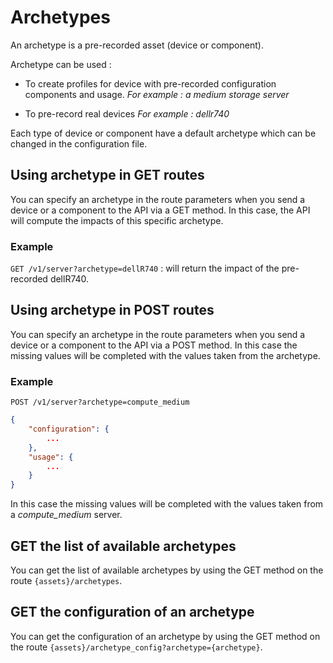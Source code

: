 # Archetypes

An archetype is a pre-recorded asset (device or component).

Archetype can be used :

* To create profiles for device with pre-recorded configuration components and usage. *For example : a medium storage server*

* To pre-record real devices *For example : dellr740*

Each type of device or component have a default archetype which can be changed in the configuration file.

## Using archetype in GET routes

You can specify an archetype in the route parameters when you send a device or a component to the API via a GET method. In this case, the API will compute the impacts of this specific archetype.

### Example

```GET /v1/server?archetype=dellR740``` : will return the impact of the pre-recorded dellR740.

## Using archetype in POST routes

You can specify an archetype in the route parameters when you send a device or a component to the API via a POST method. In this case the missing values will be completed with the values taken from the archetype.

### Example

```POST /v1/server?archetype=compute_medium```

```json
{
    "configuration": {
        ...
    },
    "usage": {
        ...
    }
}
```

In this case the missing values will be completed with the values taken from a *compute_medium* server.

## GET the list of available archetypes

You can get the list of available archetypes by using the GET method on the route ```{assets}/archetypes```.

## GET the configuration of an archetype

You can get the configuration of an archetype by using the GET method on the route ```{assets}/archetype_config?archetype={archetype}```.